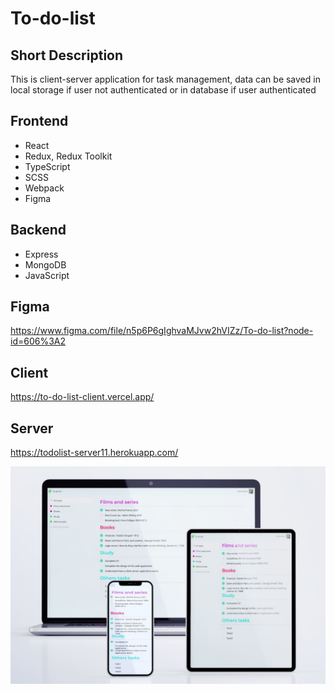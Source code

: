 # To-do-list

## Short Description

This is client-server application for task management, data can be saved in local storage if user not authenticated or in database if user authenticated

## Frontend

- React
- Redux, Redux Toolkit
- TypeScript
- SCSS
- Webpack
- Figma

## Backend

- Express
- MongoDB
- JavaScript

## Figma

https://www.figma.com/file/n5p6P6gIghvaMJvw2hVIZz/To-do-list?node-id=606%3A2

## Client

https://to-do-list-client.vercel.app/

## Server

https://todolist-server11.herokuapp.com/

![To-do-list-preview](preview.jpg)
